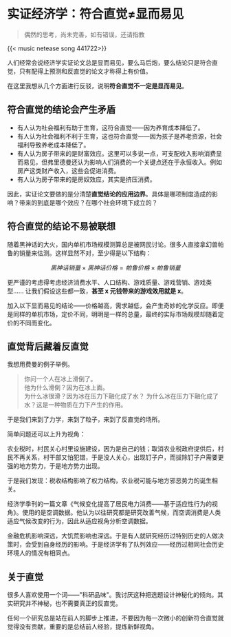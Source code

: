 #  实证经济学：符合直觉≠显而易见


>偶然的思考，尚未完善，如有错误，还请指教

{{< music netease song 441722>}} 

人们经常会说经济学实证论文总是显而易见，要么马后炮，要么结论只是符合直觉，只有配得上预测和反直觉的论文才称得上有价值。  
  
在这里我想从几个方面进行反驳，说明**符合直觉不一定是显而易见**。  
  
## 符合直觉的结论会产生矛盾 
  
- 有人认为社会福利有助于生育，这符合直觉——因为养育成本降低了。
- 有人认为社会福利不利于生育，这也符合直觉——因为孩子是养老资源，社会福利导致养老成本降低了。
- 有人认为房子带来的是财富效应。这里可以多说一点，可支配收入影响消费显而易见，但弗里德曼还认为影响人们消费的一个关键点还在于永恒收入。例如房产这类财产收入，这些会促进消费。
- 有人认为房子带来的是房奴效应，其实是挤压消费。
  
因此，实证论文要做的是分清楚**直觉结论的应用边界**。具体是哪项制度造成的影响？带来的到底是哪个效应？在哪个社会环境下成立的？  
  
## 符合直觉的结论不易被联想  
  
随着黑神话的大火，国内单机市场规模测算总是被网民讨论。很多人直接拿幻兽帕鲁的销量来估测。这样显然不对，至少得是以下结构：

$$黑神话销量 \times 黑神话价格 = 帕鲁价格 \times 帕鲁销量$$

更严谨的考虑得考虑经济消费水平、人口结构、游戏质量、游戏营销、游戏类型...... 让我们假设这些都一致，**甚至 x 元钱带来的游戏效用就是 x**。
  
加入以下显而易见的结论——价格越高，需求越低，会产生奇妙的化学反应。即便是同样的单机市场，定价不同，明明是一样的总量，最终的实际市场规模却随着定价的不同而变化。
  
## 直觉背后藏着反直觉
  
我想用费曼的例子举例。  
  
> 你问一个人在冰上滑倒了。  
> 他为什么滑倒？因为在冰上面。  
> 为什么冰很滑？因为冰在压力下融化成了水？ 
> 为什么冰在压力下融化成了水？这是一种物质在力下产生的作用。  
  
于是我们来到了力学，来到了粒子，来到了反直觉的场所。

简单问题还可以上升为视角：

农业税时，村民关心村里设施建设，因为是自己的钱；取消农业税政府提供后，村民不再关系，村干部又怕犯错，于是没人关心，出现钉子户，而拔除钉子户需要更强的地方势力，于是地方势力出现。

于是我们发现：税收结构影响了权力结构，农业税可能与地方邪恶势力的诞生相关。

经济学季刊的一篇文章《气候变化提高了居民电力消费——基于适应性行为的视角》。使用的是空调数据。他认为以往研究都是研究改善气候，而空调消费是人类适应气候改变的行为，因此从适应视角分析空调数据。

金融危机影响深远，大饥荒影响也深远。于是有人就研究经历过特别历史的人做决策时，会受到自身经历的影响。于是经济学有了队列效应——经历过相同社会历史环境人的情况有相同点。
## 关于直觉

很多人喜欢使用一个词——"科研品味"。我讨厌这种把选题设计神秘化的倾向。其实研究并不神秘，也不需要真正的反直觉。

任何一个研究总是站在前人的脚步上推进，不要因为每一次微小的创新符合直觉就觉得没有贡献，重要的是总结前人经验，提炼新鲜视角。

